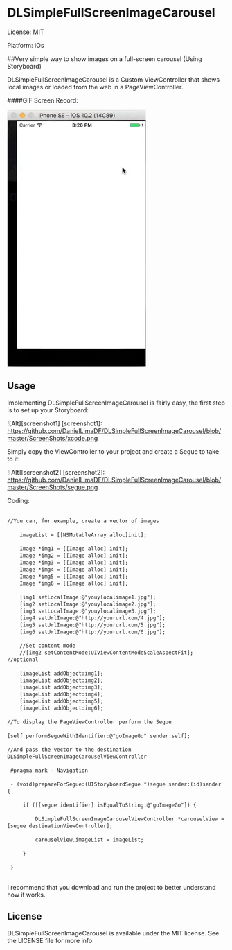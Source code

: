 # DLSimpleFullScreenImageCarousel

License: MIT

Platform: iOs

##Very simple way to show images on a full-screen carousel (Using Storyboard)

DLSimpleFullScreenImageCarousel is a Custom ViewController that shows local images or loaded from the web in a PageViewController.

####GIF Screen Record:

![GIF](https://github.com/DanielLimaDF/DLSimpleFullScreenImageCarousel/blob/master/ScreenShots/capture.gif)

## Usage

Implementing DLSimpleFullScreenImageCarousel is fairly easy, the first step is to set up your Storyboard:

![Alt][screenshot1]
[screenshot1]: https://github.com/DanielLimaDF/DLSimpleFullScreenImageCarousel/blob/master/ScreenShots/xcode.png

Simply copy the ViewController to your project and create a Segue to take to it:

![Alt][screenshot2]
[screenshot2]: https://github.com/DanielLimaDF/DLSimpleFullScreenImageCarousel/blob/master/ScreenShots/segue.png

Coding:

```obj-c

//You can, for example, create a vector of images

	imageList = [[NSMutableArray alloc]init];
    
    Image *img1 = [[Image alloc] init];
    Image *img2 = [[Image alloc] init];
    Image *img3 = [[Image alloc] init];
    Image *img4 = [[Image alloc] init];
    Image *img5 = [[Image alloc] init];
    Image *img6 = [[Image alloc] init];
    
    [img1 setLocalImage:@"youylocalimage1.jpg"];
    [img2 setLocalImage:@"youylocalimage2.jpg"];
    [img3 setLocalImage:@"youylocalimage3.jpg"];
    [img4 setUrlImage:@"http://yoururl.com/4.jpg"];
    [img5 setUrlImage:@"http://yoururl.com/5.jpg"];
    [img6 setUrlImage:@"http://yoururl.com/6.jpg"];
    
    //Set content mode
    //[img2 setContentMode:UIViewContentModeScaleAspectFit]; //optional
    
    [imageList addObject:img1];
    [imageList addObject:img2];
    [imageList addObject:img3];
    [imageList addObject:img4];
    [imageList addObject:img5];
    [imageList addObject:img6];

//To display the PageViewController perform the Segue

[self performSegueWithIdentifier:@"goImageGo" sender:self];

//And pass the vector to the destination DLSimpleFullScreenImageCarouselViewController

 #pragma mark - Navigation

 - (void)prepareForSegue:(UIStoryboardSegue *)segue sender:(id)sender {
     
     if ([[segue identifier] isEqualToString:@"goImageGo"]) {
         
         DLSimpleFullScreenImageCarouselViewController *carouselView = [segue destinationViewController];
         
         carouselView.imageList = imageList;
         
     }
     
 }


```

I recommend that you download and run the project to better understand how it works.

## License

DLSimpleFullScreenImageCarousel is available under the MIT license. See the LICENSE file for more info.